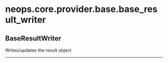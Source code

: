 # neops.core.provider.base.base_result_writer
## BaseResultWriter
Writes/updates the result object

----------